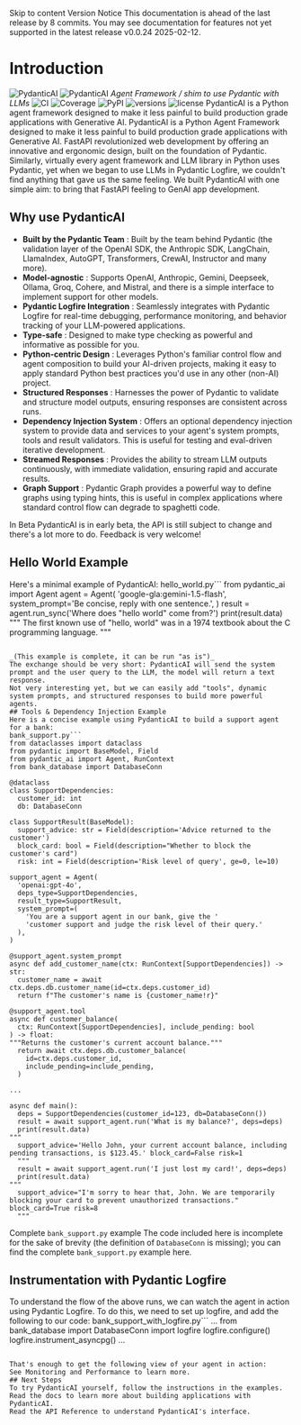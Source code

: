Skip to content 
Version Notice
This documentation is ahead of the last release by 8 commits. You may see documentation for features not yet supported in the latest release v0.0.24 2025-02-12. 
# Introduction
![PydanticAI](https://ai.pydantic.dev/img/pydantic-ai-dark.svg#only-dark)
![PydanticAI](https://ai.pydantic.dev/img/pydantic-ai-light.svg#only-light)
_Agent Framework / shim to use Pydantic with LLMs_
![CI](https://github.com/pydantic/pydantic-ai/actions/workflows/ci.yml/badge.svg?event=push) ![Coverage](https://coverage-badge.samuelcolvin.workers.dev/pydantic/pydantic-ai.svg) ![PyPI](https://img.shields.io/pypi/v/pydantic-ai.svg) ![versions](https://img.shields.io/pypi/pyversions/pydantic-ai.svg) ![license](https://img.shields.io/github/license/pydantic/pydantic-ai.svg)
PydanticAI is a Python agent framework designed to make it less painful to build production grade applications with Generative AI. 
PydanticAI is a Python Agent Framework designed to make it less painful to build production grade applications with Generative AI.
FastAPI revolutionized web development by offering an innovative and ergonomic design, built on the foundation of Pydantic.
Similarly, virtually every agent framework and LLM library in Python uses Pydantic, yet when we began to use LLMs in Pydantic Logfire, we couldn't find anything that gave us the same feeling.
We built PydanticAI with one simple aim: to bring that FastAPI feeling to GenAI app development.
## Why use PydanticAI
  * **Built by the Pydantic Team** : Built by the team behind Pydantic (the validation layer of the OpenAI SDK, the Anthropic SDK, LangChain, LlamaIndex, AutoGPT, Transformers, CrewAI, Instructor and many more).
  * **Model-agnostic** : Supports OpenAI, Anthropic, Gemini, Deepseek, Ollama, Groq, Cohere, and Mistral, and there is a simple interface to implement support for other models.
  * **Pydantic Logfire Integration** : Seamlessly integrates with Pydantic Logfire for real-time debugging, performance monitoring, and behavior tracking of your LLM-powered applications.
  * **Type-safe** : Designed to make type checking as powerful and informative as possible for you.
  * **Python-centric Design** : Leverages Python's familiar control flow and agent composition to build your AI-driven projects, making it easy to apply standard Python best practices you'd use in any other (non-AI) project.
  * **Structured Responses** : Harnesses the power of Pydantic to validate and structure model outputs, ensuring responses are consistent across runs.
  * **Dependency Injection System** : Offers an optional dependency injection system to provide data and services to your agent's system prompts, tools and result validators. This is useful for testing and eval-driven iterative development.
  * **Streamed Responses** : Provides the ability to stream LLM outputs continuously, with immediate validation, ensuring rapid and accurate results.
  * **Graph Support** : Pydantic Graph provides a powerful way to define graphs using typing hints, this is useful in complex applications where standard control flow can degrade to spaghetti code.


In Beta
PydanticAI is in early beta, the API is still subject to change and there's a lot more to do. Feedback is very welcome!
## Hello World Example
Here's a minimal example of PydanticAI:
hello_world.py```
from pydantic_ai import Agent
agent = Agent( 
  'google-gla:gemini-1.5-flash',
  system_prompt='Be concise, reply with one sentence.', 
)
result = agent.run_sync('Where does "hello world" come from?') 
print(result.data)
"""
The first known use of "hello, world" was in a 1974 textbook about the C programming language.
"""

```

_(This example is complete, it can be run "as is")_
The exchange should be very short: PydanticAI will send the system prompt and the user query to the LLM, the model will return a text response.
Not very interesting yet, but we can easily add "tools", dynamic system prompts, and structured responses to build more powerful agents.
## Tools & Dependency Injection Example
Here is a concise example using PydanticAI to build a support agent for a bank:
bank_support.py```
from dataclasses import dataclass
from pydantic import BaseModel, Field
from pydantic_ai import Agent, RunContext
from bank_database import DatabaseConn

@dataclass
class SupportDependencies: 
  customer_id: int
  db: DatabaseConn 

class SupportResult(BaseModel): 
  support_advice: str = Field(description='Advice returned to the customer')
  block_card: bool = Field(description="Whether to block the customer's card")
  risk: int = Field(description='Risk level of query', ge=0, le=10)

support_agent = Agent( 
  'openai:gpt-4o', 
  deps_type=SupportDependencies,
  result_type=SupportResult, 
  system_prompt=( 
    'You are a support agent in our bank, give the '
    'customer support and judge the risk level of their query.'
  ),
)

@support_agent.system_prompt 
async def add_customer_name(ctx: RunContext[SupportDependencies]) -> str:
  customer_name = await ctx.deps.db.customer_name(id=ctx.deps.customer_id)
  return f"The customer's name is {customer_name!r}"

@support_agent.tool 
async def customer_balance(
  ctx: RunContext[SupportDependencies], include_pending: bool
) -> float:
"""Returns the customer's current account balance.""" 
  return await ctx.deps.db.customer_balance(
    id=ctx.deps.customer_id,
    include_pending=include_pending,
  )

... 

async def main():
  deps = SupportDependencies(customer_id=123, db=DatabaseConn())
  result = await support_agent.run('What is my balance?', deps=deps) 
  print(result.data) 
"""
  support_advice='Hello John, your current account balance, including pending transactions, is $123.45.' block_card=False risk=1
  """
  result = await support_agent.run('I just lost my card!', deps=deps)
  print(result.data)
"""
  support_advice="I'm sorry to hear that, John. We are temporarily blocking your card to prevent unauthorized transactions." block_card=True risk=8
  """

```

Complete `bank_support.py` example
The code included here is incomplete for the sake of brevity (the definition of `DatabaseConn` is missing); you can find the complete `bank_support.py` example here.
## Instrumentation with Pydantic Logfire
To understand the flow of the above runs, we can watch the agent in action using Pydantic Logfire.
To do this, we need to set up logfire, and add the following to our code:
bank_support_with_logfire.py```
...
from bank_database import DatabaseConn
import logfire
logfire.configure() 
logfire.instrument_asyncpg() 
...

```

That's enough to get the following view of your agent in action:
See Monitoring and Performance to learn more.
## Next Steps
To try PydanticAI yourself, follow the instructions in the examples.
Read the docs to learn more about building applications with PydanticAI.
Read the API Reference to understand PydanticAI's interface.
